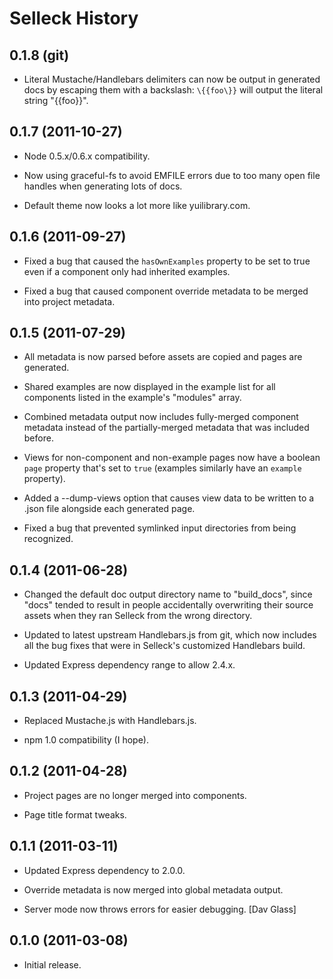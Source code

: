 Selleck History
===============

0.1.8 (git)
-----------

* Literal Mustache/Handlebars delimiters can now be output in generated docs by
  escaping them with a backslash: `\{{foo\}}` will output the literal string
  "{{foo}}".


0.1.7 (2011-10-27)
------------------

* Node 0.5.x/0.6.x compatibility.

* Now using graceful-fs to avoid EMFILE errors due to too many open file
  handles when generating lots of docs.

* Default theme now looks a lot more like yuilibrary.com.


0.1.6 (2011-09-27)
------------------

* Fixed a bug that caused the `hasOwnExamples` property to be set to true even
  if a component only had inherited examples.

* Fixed a bug that caused component override metadata to be merged into project
  metadata.

0.1.5 (2011-07-29)
------------------

* All metadata is now parsed before assets are copied and pages are generated.

* Shared examples are now displayed in the example list for all components
  listed in the example's "modules" array.

* Combined metadata output now includes fully-merged component metadata instead
  of the partially-merged metadata that was included before.

* Views for non-component and non-example pages now have a boolean `page`
  property that's set to `true` (examples similarly have an `example` property).

* Added a --dump-views option that causes view data to be written to a .json
  file alongside each generated page.

* Fixed a bug that prevented symlinked input directories from being recognized.


0.1.4 (2011-06-28)
------------------

* Changed the default doc output directory name to "build_docs", since "docs"
  tended to result in people accidentally overwriting their source assets when
  they ran Selleck from the wrong directory.

* Updated to latest upstream Handlebars.js from git, which now includes all
  the bug fixes that were in Selleck's customized Handlebars build.

* Updated Express dependency range to allow 2.4.x.


0.1.3 (2011-04-29)
------------------

* Replaced Mustache.js with Handlebars.js.

* npm 1.0 compatibility (I hope).


0.1.2 (2011-04-28)
------------------

* Project pages are no longer merged into components.

* Page title format tweaks.


0.1.1 (2011-03-11)
------------------

* Updated Express dependency to 2.0.0.

* Override metadata is now merged into global metadata output.

* Server mode now throws errors for easier debugging. [Dav Glass]


0.1.0 (2011-03-08)
------------------

* Initial release.
